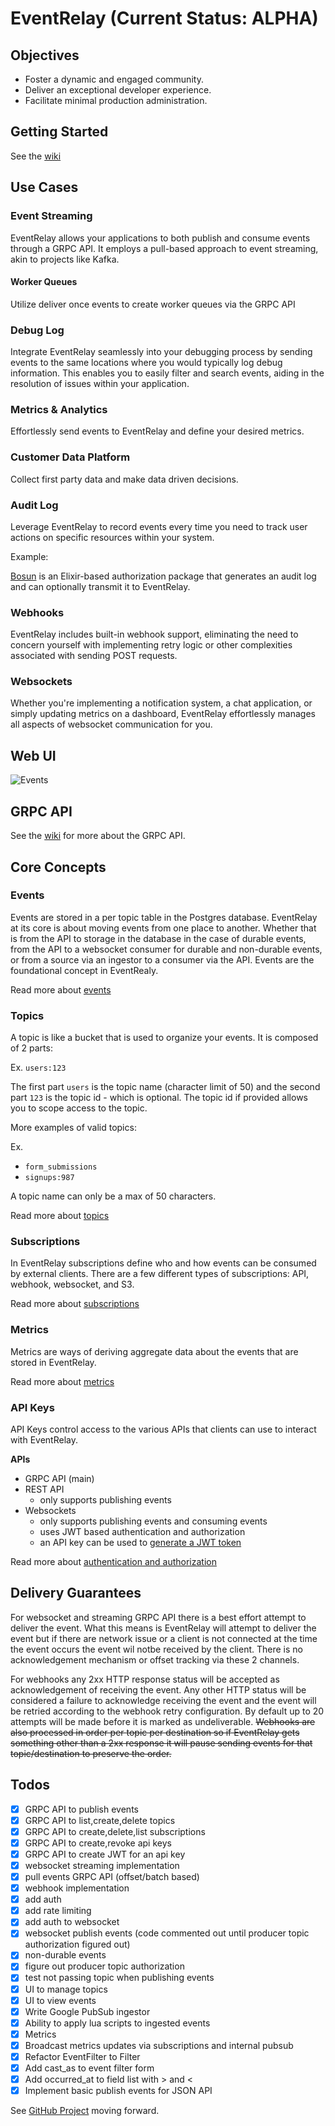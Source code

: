 # EventRelay (Current Status: ALPHA)

## Objectives

- Foster a dynamic and engaged community.
- Deliver an exceptional developer experience.
- Facilitate minimal production administration.

## Getting Started

See the [wiki](https://github.com/eventrelay/eventrelay/wiki/Getting-Started)

## Use Cases

### Event Streaming

EventRelay allows your applications to both publish and consume events through a GRPC API. It employs a pull-based approach to event streaming, akin to projects like Kafka.

#### Worker Queues

Utilize deliver once events to create worker queues via the GRPC API

### Debug Log

Integrate EventRelay seamlessly into your debugging process by sending events to the same locations where you would typically log debug information. This enables you to easily filter and search events, aiding in the resolution of issues within your application.

### Metrics & Analytics

Effortlessly send events to EventRelay and define your desired metrics.

### Customer Data Platform

Collect first party data and make data driven decisions.

### Audit Log

Leverage EventRelay to record events every time you need to track user actions on specific resources within your system.

Example:

[Bosun](https://github.com/themusicman/bosun) is an Elixir-based authorization package that generates an audit log and can optionally transmit it to EventRelay.

### Webhooks

EventRelay includes built-in webhook support, eliminating the need to concern yourself with implementing retry logic or other complexities associated with sending POST requests.

### Websockets

Whether you're implementing a notification system, a chat application, or simply updating metrics on a dashboard, EventRelay effortlessly manages all aspects of websocket communication for you.


## Web UI
![Events](https://github.com/eventrelay/eventrelay/assets/41780/5aa1f274-f417-41c9-b091-832c194f2267)



## GRPC API

See the [wiki](https://github.com/eventrelay/eventrelay/wiki/GRPC) for more about the GRPC API.


## Core Concepts

### Events

Events are stored in a per topic table in the Postgres database. EventRelay at its core is about moving events from one place to another. Whether that is from the API to storage in the database in the case of durable events, from the API to a websocket consumer for durable and non-durable events, or from a source via an ingestor to a consumer via the API. Events are the foundational concept in EventRealy.

Read more about [events](https://github.com/eventrelay/eventrelay/wiki/Events)

### Topics

A topic is like a bucket that is used to organize your events. It is composed of 2 parts:

Ex. `users:123`

The first part `users` is the topic name (character limit of 50) and the second part `123` is the topic id - which is optional. The topic id if provided allows you to scope access to the topic. 

More examples of valid topics:

Ex.

- `form_submissions`
- `signups:987`

A topic name can only be a max of 50 characters.

Read more about [topics](https://github.com/eventrelay/eventrelay/wiki/Topics)

### Subscriptions

In EventRelay subscriptions define who and how events can be consumed by external clients. There are a few different types of subscriptions: API, webhook, websocket, and S3.

Read more about [subscriptions](https://github.com/eventrelay/eventrelay/wiki/Subscriptions)

### Metrics

Metrics are ways of deriving aggregate data about the events that are stored in EventRelay.

Read more about [metrics](https://github.com/eventrelay/eventrelay/wiki/Metrics)

### API Keys

API Keys control access to the various APIs that clients can use to interact with EventRelay.

**APIs**

- GRPC API (main)
- REST API 
    - only supports publishing events
- Websockets 
    - only supports publishing events and consuming events 
    - uses JWT based authentication and authorization
    - an API key can be used to [generate a JWT token](https://github.com/eventrelay/eventrelay/wiki/GRPC#create-jwt-token)
    
Read more about [authentication and authorization](https://github.com/eventrelay/eventrelay/wiki/Authentication-and-Authroization)


## Delivery Guarantees

For websocket and streaming GRPC API there is a best effort attempt to deliver the event. What this means is EventRelay will
attempt to deliver the event but if there are network issue or a client is not connected at the time the event occurs the event wil notbe received by the client. There is no acknowledgement mechanism or offset tracking via these 2 channels.

For webhooks any 2xx HTTP response status will be accepted as acknowledgement of receiving the event. Any other HTTP
status will be considered a failure to acknowledge receiving the event and the event will be retried according
to the webhook retry configuration. By default up to 20 attempts will be made before it is marked as undeliverable.
~~Webhooks are also processed in order per topic per destination so if EventRelay gets something other than a 2xx response
it will pause sending events for that topic/destination to preserve the order.~~

## Todos

- [x] GRPC API to publish events
- [x] GRPC API to list,create,delete topics
- [x] GRPC API to create,delete,list subscriptions
- [x] GRPC API to create,revoke api keys
- [x] GRPC API to create JWT for an api key
- [x] websocket streaming implementation
- [x] pull events GRPC API (offset/batch based)
- [x] webhook implementation
- [x] add auth
- [x] add rate limiting
- [x] add auth to websocket
- [x] websocket publish events (code commented out until producer topic authorization figured out)
- [x] non-durable events
- [x] figure out producer topic authorization
- [x] test not passing topic when publishing events
- [x] UI to manage topics
- [x] UI to view events
- [x] Write Google PubSub ingestor
- [x] Ability to apply lua scripts to ingested events
- [x] Metrics
- [x] Broadcast metrics updates via subscriptions and internal pubsub
- [x] Refactor EventFilter to Filter
- [x] Add cast_as to event filter form
- [x] Add occurred_at to field list with > and <
- [x] Implement basic publish events for JSON API

See [GitHub Project](https://github.com/orgs/eventrelay/projects/1) moving forward.
